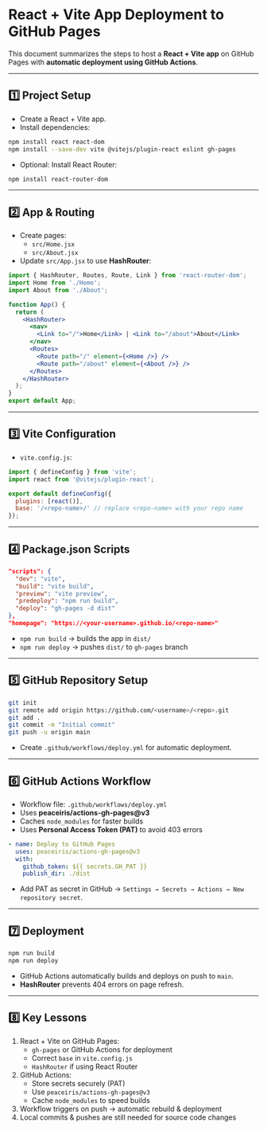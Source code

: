 # React + Vite App Deployment to GitHub Pages

This document summarizes the steps to host a **React + Vite app** on GitHub Pages with **automatic deployment using GitHub Actions**.

---

## 1️⃣ Project Setup
- Create a React + Vite app.
- Install dependencies:

```bash
npm install react react-dom
npm install --save-dev vite @vitejs/plugin-react eslint gh-pages
```

- Optional: Install React Router:

```bash
npm install react-router-dom
```

---

## 2️⃣ App & Routing
- Create pages:  
  - `src/Home.jsx`  
  - `src/About.jsx`  
- Update `src/App.jsx` to use **HashRouter**:

```jsx
import { HashRouter, Routes, Route, Link } from 'react-router-dom';
import Home from './Home';
import About from './About';

function App() {
  return (
    <HashRouter>
      <nav>
        <Link to="/">Home</Link> | <Link to="/about">About</Link>
      </nav>
      <Routes>
        <Route path="/" element={<Home />} />
        <Route path="/about" element={<About />} />
      </Routes>
    </HashRouter>
  );
}
export default App;
```

---

## 3️⃣ Vite Configuration
- `vite.config.js`:

```js
import { defineConfig } from 'vite';
import react from '@vitejs/plugin-react';

export default defineConfig({
  plugins: [react()],
  base: '/<repo-name>/' // replace <repo-name> with your repo name
});
```

---

## 4️⃣ Package.json Scripts
```json
"scripts": {
  "dev": "vite",
  "build": "vite build",
  "preview": "vite preview",
  "predeploy": "npm run build",
  "deploy": "gh-pages -d dist"
},
"homepage": "https://<your-username>.github.io/<repo-name>"
```

- `npm run build` → builds the app in `dist/`  
- `npm run deploy` → pushes `dist/` to `gh-pages` branch  

---

## 5️⃣ GitHub Repository Setup
```bash
git init
git remote add origin https://github.com/<username>/<repo>.git
git add .
git commit -m "Initial commit"
git push -u origin main
```

- Create `.github/workflows/deploy.yml` for automatic deployment.

---

## 6️⃣ GitHub Actions Workflow
- Workflow file: `.github/workflows/deploy.yml`  
- Uses **peaceiris/actions-gh-pages@v3**  
- Caches `node_modules` for faster builds  
- Uses **Personal Access Token (PAT)** to avoid 403 errors

```yaml
- name: Deploy to GitHub Pages
  uses: peaceiris/actions-gh-pages@v3
  with:
    github_token: ${{ secrets.GH_PAT }}
    publish_dir: ./dist
```

- Add PAT as secret in GitHub → `Settings → Secrets → Actions → New repository secret`.

---

## 7️⃣ Deployment
```bash
npm run build
npm run deploy
```

- GitHub Actions automatically builds and deploys on push to `main`.  
- **HashRouter** prevents 404 errors on page refresh.

---

## 8️⃣ Key Lessons
1. React + Vite on GitHub Pages:
   - `gh-pages` or GitHub Actions for deployment
   - Correct `base` in `vite.config.js`
   - `HashRouter` if using React Router
2. GitHub Actions:
   - Store secrets securely (PAT)
   - Use `peaceiris/actions-gh-pages@v3`
   - Cache `node_modules` to speed builds
3. Workflow triggers on push → automatic rebuild & deployment
4. Local commits & pushes are still needed for source code changes

